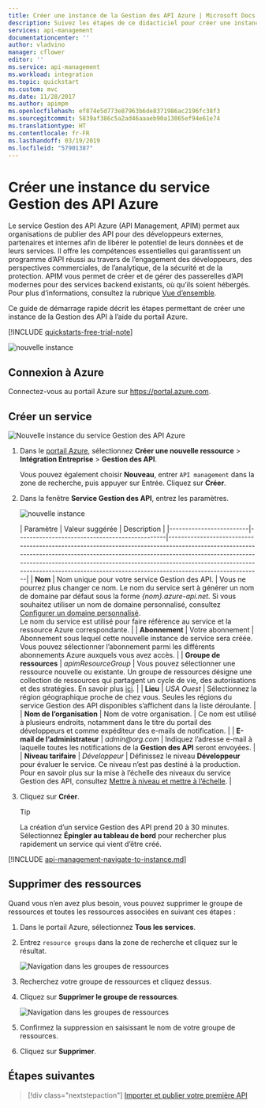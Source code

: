 ```yaml
---
title: Créer une instance de la Gestion des API Azure | Microsoft Docs
description: Suivez les étapes de ce didacticiel pour créer une instance de la Gestion des API Azure.
services: api-management
documentationcenter: ''
author: vladvino
manager: cflower
editor: ''
ms.service: api-management
ms.workload: integration
ms.topic: quickstart
ms.custom: mvc
ms.date: 11/28/2017
ms.author: apimpm
ms.openlocfilehash: ef874e5d773e87963b6de8371986ac2196fc38f3
ms.sourcegitcommit: 5839af386c5a2ad46aaaeb90a13065ef94e61e74
ms.translationtype: HT
ms.contentlocale: fr-FR
ms.lasthandoff: 03/19/2019
ms.locfileid: "57901387"
---
```

# <a name="create-a-new-azure-api-management-service-instance"></a>Créer une instance du service Gestion des API Azure

Le service Gestion des API Azure (API Management, APIM) permet aux organisations de publier des API pour des développeurs externes, partenaires et internes afin de libérer le potentiel de leurs données et de leurs services. Il offre les compétences essentielles qui garantissent un programme d’API réussi au travers de l’engagement des développeurs, des perspectives commerciales, de l’analytique, de la sécurité et de la protection. APIM vous permet de créer et de gérer des passerelles d’API modernes pour des services backend existants, où qu’ils soient hébergés. Pour plus d’informations, consultez la rubrique [Vue d’ensemble](api-management-key-concepts.md).

Ce guide de démarrage rapide décrit les étapes permettant de créer une instance de la Gestion des API à l’aide du portail Azure.

[!INCLUDE [quickstarts-free-trial-note](../../includes/quickstarts-free-trial-note.md)]

![nouvelle instance](./media/get-started-create-service-instance/get-started-create-service-instance-created.png)

## <a name="log-in-to-azure"></a>Connexion à Azure

Connectez-vous au portail Azure sur https://portal.azure.com.

## <a name="create-a-new-service"></a>Créer un service

![Nouvelle instance du service Gestion des API Azure](./media/get-started-create-service-instance/00-CreateResource-01.png)

1. Dans le [portail Azure](https://portal.azure.com/), sélectionnez **Créer une nouvelle ressource** > **Intégration Entreprise** > **Gestion des API**.

    Vous pouvez également choisir **Nouveau**, entrer `API management` dans la zone de recherche, puis appuyer sur Entrée. Cliquez sur **Créer**.

2. Dans la fenêtre **Service Gestion des API**, entrez les paramètres.

    ![nouvelle instance](./media/get-started-create-service-instance/get-started-create-service-instance-create-new.png)

    | Paramètre                 | Valeur suggérée                               | Description                                                                                                                                                                                                                                                                                                                         |
|-------------------------|-----------------------------------------------|-------------------------------------------------------------------------------------------------------------------------------------------------------------------------------------------------------------------------------------------------------------------------------------------------------------------------------------|
| **Nom**                | Nom unique pour votre service Gestion des API. | Vous ne pourrez plus changer ce nom. Le nom du service sert à générer un nom de domaine par défaut sous la forme *{nom}.azure-api.net.* Si vous souhaitez utiliser un nom de domaine personnalisé, consultez [Configurer un domaine personnalisé](configure-custom-domain.md). <br/> Le nom du service est utilisé pour faire référence au service et la ressource Azure correspondante. |
| **Abonnement**        | Votre abonnement                             | Abonnement sous lequel cette nouvelle instance de service sera créée. Vous pouvez sélectionner l’abonnement parmi les différents abonnements Azure auxquels vous avez accès.                                                                                                                                                            |
| **Groupe de ressources**      | *apimResourceGroup*                           | Vous pouvez sélectionner une ressource nouvelle ou existante. Un groupe de ressources désigne une collection de ressources qui partagent un cycle de vie, des autorisations et des stratégies. En savoir plus [ici](../azure-resource-manager/resource-group-overview.md#resource-groups).                                                                                                  |
| **Lieu**            | *USA Ouest*                                    | Sélectionnez la région géographique proche de chez vous. Seules les régions du service Gestion des API disponibles s’affichent dans la liste déroulante.                                                                                                                                                                                                          |
| **Nom de l’organisation**   | Nom de votre organisation.                 | Ce nom est utilisé à plusieurs endroits, notamment dans le titre du portail des développeurs et comme expéditeur des e-mails de notification.                                                                                                                                                                                                             |
| **E-mail de l’administrateur** | *admin\@org.com*                               | Indiquez l’adresse e-mail à laquelle toutes les notifications de la **Gestion des API** seront envoyées.                                                                                                                                                                                                                                              |
| **Niveau tarifaire**        | *Développeur*                                   | Définissez le niveau **Développeur** pour évaluer le service. Ce niveau n’est pas destiné à la production. Pour en savoir plus sur la mise à l’échelle des niveaux du service Gestion des API, consultez [Mettre à niveau et mettre à l’échelle](upgrade-and-scale.md).                                                                                                                                    |

3. Cliquez sur **Créer**.

    > [!TIP]
    > La création d’un service Gestion des API prend 20 à 30 minutes. Sélectionnez **Épingler au tableau de bord** pour rechercher plus rapidement un service qui vient d’être créé.

[!INCLUDE [api-management-navigate-to-instance.md](../../includes/api-management-navigate-to-instance.md)]

## <a name="clean-up-resources"></a>Supprimer des ressources

Quand vous n’en avez plus besoin, vous pouvez supprimer le groupe de ressources et toutes les ressources associées en suivant ces étapes :

1. Dans le portail Azure, sélectionnez **Tous les services**.
2. Entrez `resource groups` dans la zone de recherche et cliquez sur le résultat.

    ![Navigation dans les groupes de ressources](./media/get-started-create-service-instance/00-DeleteResource-01.png)

3. Recherchez votre groupe de ressources et cliquez dessus.
4. Cliquez sur **Supprimer le groupe de ressources**.

    ![Navigation dans les groupes de ressources](./media/get-started-create-service-instance/00-DeleteResource-02.png)

5. Confirmez la suppression en saisissant le nom de votre groupe de ressources.
6. Cliquez sur **Supprimer**.

## <a name="next-steps"></a>Étapes suivantes

> [!div class="nextstepaction"]
> [Importer et publier votre première API](import-and-publish.md)
